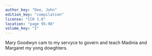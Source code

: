 ```yaml
---
author_key: "Dee, John"
edition_key: "compilation"
license: "CC0 1.0"
location: "page 95-96"
volume_key: "I"
---
```

Mary Goodwyn cam to my servyce to govern and teach Madinia and Margaret my yong
dowghters.
